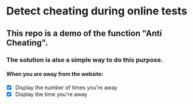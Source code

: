 # Detect cheating during online tests
## This repo is a demo of the function "Anti Cheating".
### The solution is also a simple way to do this purpose.
#### When you are away from the website:
+ [x] Display the number of times you're away
+ [x] Display the time you're away
